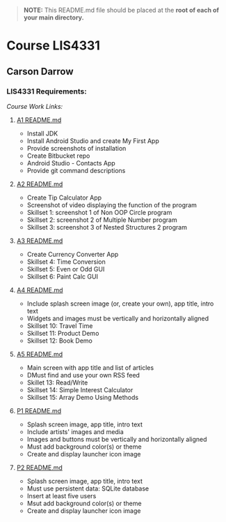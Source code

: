 > **NOTE:** This README.md file should be placed at the **root of each of your main directory.**

# Course LIS4331

## Carson Darrow

### LIS4331 Requirements:

*Course Work Links:*

1. [A1 README.md](a1/README.md "My A1 README.md file")
    - Install JDK
    - Install Android Studio and create My First App
    - Provide screenshots of installation 
    - Create Bitbucket repo
    - Android Studio - Contacts App
    - Provide git command descriptions 

2. [A2 README.md](a2/README.md "My A2 README.md file")
    - Create Tip Calculator App
    - Screenshot of video displaying the function of the program
    - Skillset 1: screenshot 1 of Non OOP Circle program
    - Skillset 2: screenshot 2 of Multiple Number program
    - Skillset 3: screenshot 3 of Nested Structures 2 program
    
3. [A3 README.md](a3/README.md "My A3 README.md file")
    - Create Currency Converter App
    - Skillset 4: Time Conversion
    - Skillset 5: Even or Odd GUI
    - Skillset 6: Paint Calc GUI
    
4. [A4 README.md](a4/README.md "My A4 README.md file")
    - Include splash screen image (or, create your own), app title, intro text
    - Widgets and images must be vertically and horizontally aligned
    - Skillset 10: Travel Time
    - Skillset 11: Product Demo
    - Skillset 12: Book Demo
    
    
5. [A5 README.md](a5/README.md "My A5 README.md file")
    - Main screen with app title and list of articles
    - DMust find and use your own RSS feed
    - Skillet 13: Read/Write
    - Skillset 14: Simple Interest Calculator
    - Skillset 15: Array Demo Using Methods
    
    
6. [P1 README.md](p1/README.md "My p1 README.md file")
    - Splash screen image, app title, intro text
    - Include artists' images and media
    - Images and buttons must be vertically and horizontally aligned
    - Must add background color(s) or theme
    - Create and display launcher icon image

7. [P2 README.md](p2/README.md "My p2 README.md file")
    - Splash screen image, app title, intro text
    - Must use persistent data: SQLite database
    - Insert at least five users
    - Msut add background color(s) or theme
    - Create and display launcher icon image